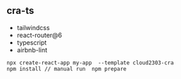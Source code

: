 ##  cra-ts

- tailwindcss
- react-router@6
- typescript
- airbnb-lint

```
npx create-react-app my-app  --template cloud2303-cra
npm install // manual run  npm prepare 
```
